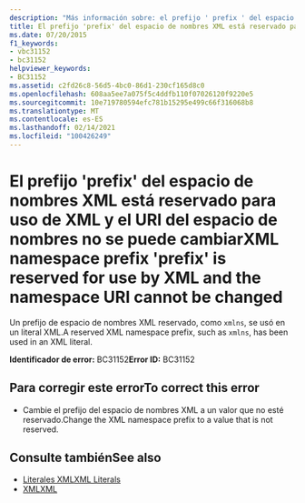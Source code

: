 ```yaml
---
description: "Más información sobre: el prefijo ' prefix ' del espacio de nombres XML está reservado para su uso en XML y el URI del espacio de nombres no se puede cambiar"
title: El prefijo 'prefix' del espacio de nombres XML está reservado para uso de XML y el URI del espacio de nombres no se puede cambiar
ms.date: 07/20/2015
f1_keywords:
- vbc31152
- bc31152
helpviewer_keywords:
- BC31152
ms.assetid: c2fd26c8-56d5-4bc0-86d1-230cf165d8c0
ms.openlocfilehash: 608aa5ee7a075f5c4ddfb110f07026120f9220e5
ms.sourcegitcommit: 10e719780594efc781b15295e499c66f316068b8
ms.translationtype: MT
ms.contentlocale: es-ES
ms.lasthandoff: 02/14/2021
ms.locfileid: "100426249"
---
```

# <a name="xml-namespace-prefix-prefix-is-reserved-for-use-by-xml-and-the-namespace-uri-cannot-be-changed"></a><span data-ttu-id="348cd-103">El prefijo 'prefix' del espacio de nombres XML está reservado para uso de XML y el URI del espacio de nombres no se puede cambiar</span><span class="sxs-lookup"><span data-stu-id="348cd-103">XML namespace prefix 'prefix' is reserved for use by XML and the namespace URI cannot be changed</span></span>

<span data-ttu-id="348cd-104">Un prefijo de espacio de nombres XML reservado, como `xmlns`, se usó en un literal XML.</span><span class="sxs-lookup"><span data-stu-id="348cd-104">A reserved XML namespace prefix, such as `xmlns`, has been used in an XML literal.</span></span>  
  
 <span data-ttu-id="348cd-105">**Identificador de error:** BC31152</span><span class="sxs-lookup"><span data-stu-id="348cd-105">**Error ID:** BC31152</span></span>  
  
## <a name="to-correct-this-error"></a><span data-ttu-id="348cd-106">Para corregir este error</span><span class="sxs-lookup"><span data-stu-id="348cd-106">To correct this error</span></span>  
  
- <span data-ttu-id="348cd-107">Cambie el prefijo del espacio de nombres XML a un valor que no esté reservado.</span><span class="sxs-lookup"><span data-stu-id="348cd-107">Change the XML namespace prefix to a value that is not reserved.</span></span>  
  
## <a name="see-also"></a><span data-ttu-id="348cd-108">Consulte también</span><span class="sxs-lookup"><span data-stu-id="348cd-108">See also</span></span>

- [<span data-ttu-id="348cd-109">Literales XML</span><span class="sxs-lookup"><span data-stu-id="348cd-109">XML Literals</span></span>](../language-reference/xml-literals/index.md)
- [<span data-ttu-id="348cd-110">XML</span><span class="sxs-lookup"><span data-stu-id="348cd-110">XML</span></span>](../programming-guide/language-features/xml/index.md)
